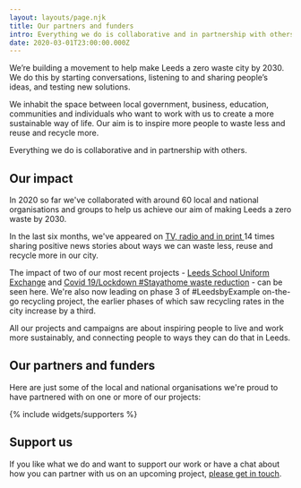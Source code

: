 ```yaml
---
layout: layouts/page.njk
title: Our partners and funders
intro: Everything we do is collaborative and in partnership with others.
date: 2020-03-01T23:00:00.000Z
---
```

We’re building a movement to help make Leeds a zero waste city by 2030.  We do this by starting conversations, listening to and sharing people’s ideas, and testing new solutions.

We inhabit the space between local government, business, education, communities and individuals who want to work with us to create a more sustainable way of life.  Our aim is to inspire more people to waste less and reuse and recycle more.

Everything we do is collaborative and in partnership with others.

## Our impact

In 2020 so far we've collaborated with around 60 local and national organisations and groups to help us achieve our aim of making Leeds a zero waste by 2030. 

In the last six months, we've appeared on [TV, radio and in print ](https://www.zerowasteleeds.org.uk/posts/media-coverage/)14 times sharing positive news stories about ways we can waste less, reuse and recycle more in our city.

The impact of two of our most recent projects - [Leeds School Uniform Exchange](https://www.zerowasteleeds.org.uk/posts/reflecting-on-two-months-of-leeds-school-uniform-exchange/) and [Covid 19/Lockdown #Stayathome waste reduction](https://www.zerowasteleeds.org.uk/posts/reflections-on-running-our-social-enterprise-during-covid-19/) - can be seen here. We're also now leading on phase 3 of #LeedsbyExample on-the-go recycling project, the earlier phases of which saw recycling rates in the city increase by a third.

All our projects and campaigns are about inspiring people to live and work more sustainably, and connecting people to ways they can do that in Leeds.

<!--EndFragment-->

## Our partners and funders

Here are just some of the local and national organisations we're proud to have partnered with on one or more of our projects:

{% include widgets/supporters %}

## Support us

If you like what we do and want to support our work or have a chat about how you can partner with us on an upcoming project, [please get in touch](mailto:info@zerowasteleeds.org.uk).